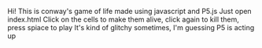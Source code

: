 Hi!
This is conway's game of life made using javascript and P5.js
Just open index.html
Click on the cells to make them alive, click again to kill them, press spiace to play
It's kind of glitchy sometimes, I'm guessing P5 is acting up
